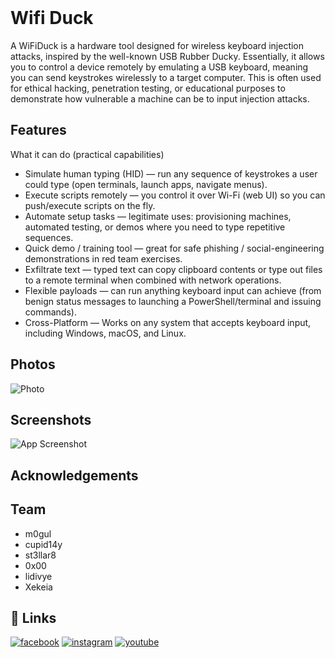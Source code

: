 <img width="1" height="1" alt="image" src="https://upload.wikimedia.org/wikipedia/commons/thumb/5/50/Black_colour.jpg/960px-Black_colour.jpg?20170110114905" />

# Wifi Duck

A WiFiDuck is a hardware tool designed for wireless keyboard injection attacks, inspired by the well-known USB Rubber Ducky. Essentially, it allows you to control a device remotely by emulating a USB keyboard, meaning you can send keystrokes wirelessly to a target computer. This is often used for ethical hacking, penetration testing, or educational purposes to demonstrate how vulnerable a machine can be to input injection attacks.


## Features

What it can do (practical capabilities)
- Simulate human typing (HID) — run any sequence of keystrokes a user could type (open terminals, launch apps, navigate menus).
- Execute scripts remotely — you control it over Wi-Fi (web UI) so you can push/execute scripts on the fly.
- Automate setup tasks — legitimate uses: provisioning machines, automated testing, or demos where you need to type repetitive sequences.
- Quick demo / training tool — great for safe phishing / social-engineering demonstrations in red team exercises.
- Exfiltrate text — typed text can copy clipboard contents or type out files to a remote terminal when combined with network operations.
- Flexible payloads — can run anything keyboard input can achieve (from benign status messages to launching a PowerShell/terminal and issuing commands).
- Cross-Platform — Works on any system that accepts keyboard input, including Windows, macOS, and Linux.
  

## Photos
![Photo](https://hhv-philippines.github.io/Hardware-Hacking-Village-Philippines/WIFI%20DUCK/assets/461323231_17855997447267621_6206424666645227792_n.jpg)



## Screenshots

![App Screenshot](https://via.placeholder.com/468x300?text=App+Screenshot+Here)


## Acknowledgements



## Team

- m0gul
- cupid14y
- st3llar8
- 0x00
- lidivye
- Xekeia



## 🔗 Links

[![facebook](https://img.shields.io/badge/Facebook-3D82ED?style=for-the-badge&logo=facebook&logoColor=white)](https://www.facebook.com/HardwareHackingVillagePH)
[![instagram](https://img.shields.io/badge/Instagram-E4405F?style=for-the-badge&logo=instagram&logoColor=white)](https://www.instagram.com/hardwarehackingvillageph/)
[![youtube](https://img.shields.io/badge/YouTube-red?style=for-the-badge&logo=youtube&logoColor=white)](https://www.youtube.com/@HardwareHackingVillagePH)
